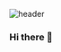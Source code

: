 ![header](https://capsule-render.vercel.app/api?type=waving&color=gradient&height=230&section=footer&text=Welcome👋&fontSize=70&fontAlignY=75&desc=Challenge%20and%20Challenge&descAlignY=55)

### Hi there 👋

<!--
**yeonju52/yeonju52** is a ✨ _special_ ✨ repository because its `README.md` (this file) appears on your GitHub profile.

Here are some ideas to get you started:

- 🔭 I’m currently working on ...
- 🌱 I’m currently learning ...
- 👯 I’m looking to collaborate on ...
- 🤔 I’m looking for help with ...
- 💬 Ask me about ...
- 📫 How to reach me: ...
- 😄 Pronouns: ...
- ⚡ Fun fact: ...
-->
